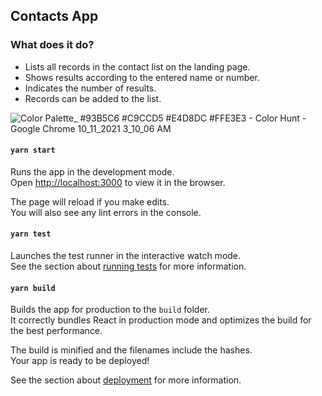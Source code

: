 ##  Contacts App

  ### What does it do?
   - Lists all records in the contact list on the landing page.
   - Shows results according to the entered name or number.
   - Indicates the number of results.
   - Records can be added to the list.

![Color Palette_ #93B5C6 #C9CCD5 #E4D8DC #FFE3E3 - Color Hunt - Google Chrome 10_11_2021 3_10_06 AM](https://user-images.githubusercontent.com/24686636/136718435-40dc7c37-56f1-4f50-8b14-6922c6f81c1c.png)



#### `yarn start`

Runs the app in the development mode.\
Open [http://localhost:3000](http://localhost:3000) to view it in the browser.

The page will reload if you make edits.\
You will also see any lint errors in the console.

#### `yarn test`

Launches the test runner in the interactive watch mode.\
See the section about [running tests](https://facebook.github.io/create-react-app/docs/running-tests) for more information.

#### `yarn build`

Builds the app for production to the `build` folder.\
It correctly bundles React in production mode and optimizes the build for the best performance.

The build is minified and the filenames include the hashes.\
Your app is ready to be deployed!

See the section about [deployment](https://facebook.github.io/create-react-app/docs/deployment) for more information.
